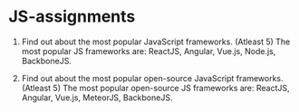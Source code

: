 # JS-assignments
1. Find out about the most popular JavaScript frameworks. (Atleast 5)
The most popular JS frameworks are: ReactJS, Angular, Vue.js, Node.js, BackboneJS.

2. Find out about the most popular open-source JavaScript frameworks. (Atleast 5)
The most popular open-source JS frameworks are: ReactJS, Angular, Vue.js, MeteorJS, BackboneJS.
